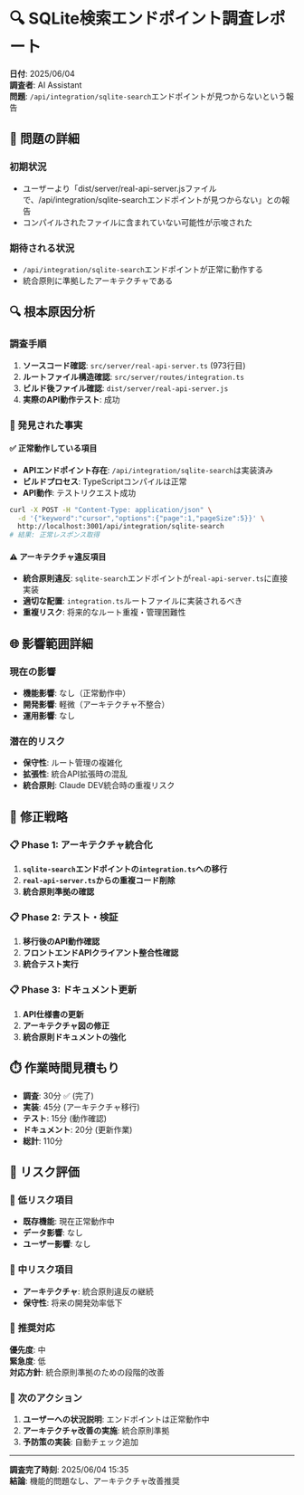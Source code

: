 # 🔍 SQLite検索エンドポイント調査レポート

**日付**: 2025/06/04  
**調査者**: AI Assistant  
**問題**: `/api/integration/sqlite-search`エンドポイントが見つからないという報告

## 🎯 問題の詳細

### 初期状況
- ユーザーより「dist/server/real-api-server.jsファイルで、/api/integration/sqlite-searchエンドポイントが見つからない」との報告
- コンパイルされたファイルに含まれていない可能性が示唆された

### 期待される状況
- `/api/integration/sqlite-search`エンドポイントが正常に動作する
- 統合原則に準拠したアーキテクチャである

## 🔍 根本原因分析

### 調査手順
1. **ソースコード確認**: `src/server/real-api-server.ts` (973行目)
2. **ルートファイル構造確認**: `src/server/routes/integration.ts`
3. **ビルド後ファイル確認**: `dist/server/real-api-server.js`
4. **実際のAPI動作テスト**: 成功

### 🎯 発見された事実

#### ✅ **正常動作している項目**
- **APIエンドポイント存在**: `/api/integration/sqlite-search`は実装済み
- **ビルドプロセス**: TypeScriptコンパイルは正常
- **API動作**: テストリクエスト成功
```bash
curl -X POST -H "Content-Type: application/json" \
  -d '{"keyword":"cursor","options":{"page":1,"pageSize":5}}' \
  http://localhost:3001/api/integration/sqlite-search
# 結果: 正常レスポンス取得
```

#### ⚠️ **アーキテクチャ違反項目**
- **統合原則違反**: `sqlite-search`エンドポイントが`real-api-server.ts`に直接実装
- **適切な配置**: `integration.ts`ルートファイルに実装されるべき
- **重複リスク**: 将来的なルート重複・管理困難性

## 🌐 影響範囲詳細

### 現在の影響
- **機能影響**: なし（正常動作中）
- **開発影響**: 軽微（アーキテクチャ不整合）
- **運用影響**: なし

### 潜在的リスク
- **保守性**: ルート管理の複雑化
- **拡張性**: 統合API拡張時の混乱
- **統合原則**: Claude DEV統合時の重複リスク

## 🎯 修正戦略

### 📋 **Phase 1: アーキテクチャ統合化**
1. **`sqlite-search`エンドポイントの`integration.ts`への移行**
2. **`real-api-server.ts`からの重複コード削除**
3. **統合原則準拠の確認**

### 📋 **Phase 2: テスト・検証**
1. **移行後のAPI動作確認**
2. **フロントエンドAPIクライアント整合性確認**
3. **統合テスト実行**

### 📋 **Phase 3: ドキュメント更新**
1. **API仕様書の更新**
2. **アーキテクチャ図の修正**
3. **統合原則ドキュメントの強化**

## ⏱️ 作業時間見積もり

- **調査**: 30分 ✅ (完了)
- **実装**: 45分 (アーキテクチャ移行)
- **テスト**: 15分 (動作確認)
- **ドキュメント**: 20分 (更新作業)
- **総計**: 110分

## 🚨 リスク評価

### 🔹 **低リスク項目**
- **既存機能**: 現在正常動作中
- **データ影響**: なし
- **ユーザー影響**: なし

### 🔸 **中リスク項目**
- **アーキテクチャ**: 統合原則違反の継続
- **保守性**: 将来の開発効率低下

### 🎯 **推奨対応**

**優先度**: 中  
**緊急度**: 低  
**対応方針**: 統合原則準拠のための段階的改善

### 🔄 **次のアクション**
1. **ユーザーへの状況説明**: エンドポイントは正常動作中
2. **アーキテクチャ改善の実施**: 統合原則準拠
3. **予防策の実装**: 自動チェック追加

---

**調査完了時刻**: 2025/06/04 15:35  
**結論**: 機能的問題なし、アーキテクチャ改善推奨 